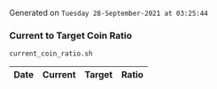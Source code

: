 Generated on `Tuesday 28-September-2021 at 03:25:44`

### Current to Target Coin Ratio
`current_coin_ratio.sh`

Date|Current|Target|Ratio
---|---|---|---
